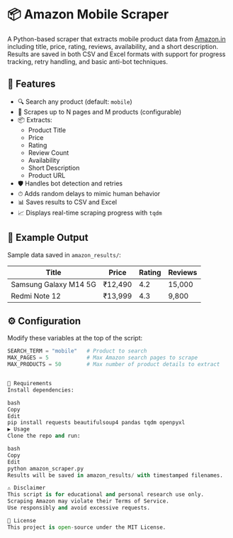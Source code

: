 # 📦 Amazon Mobile Scraper

A Python-based scraper that extracts mobile product data from [Amazon.in](https://www.amazon.in) including title, price, rating, reviews, availability, and a short description. Results are saved in both CSV and Excel formats with support for progress tracking, retry handling, and basic anti-bot techniques.

## 🚀 Features

- 🔍 Search any product (default: `mobile`)
- 📄 Scrapes up to N pages and M products (configurable)
- 📦 Extracts:
  - Product Title
  - Price
  - Rating
  - Review Count
  - Availability
  - Short Description
  - Product URL
- 🛡 Handles bot detection and retries
- ⏱ Adds random delays to mimic human behavior
- 📊 Saves results to CSV and Excel
- 📈 Displays real-time scraping progress with `tqdm`

## 📂 Example Output

Sample data saved in `amazon_results/`:

| Title                        | Price | Rating | Reviews |
|-----------------------------|-------|--------|---------|
| Samsung Galaxy M14 5G       | ₹12,490 | 4.2    | 15,000  |
| Redmi Note 12               | ₹13,999 | 4.3    | 9,800   |

## ⚙️ Configuration

Modify these variables at the top of the script:

```python
SEARCH_TERM = "mobile"   # Product to search
MAX_PAGES = 5            # Max Amazon search pages to scrape
MAX_PRODUCTS = 50        # Max number of product details to extract


🧰 Requirements
Install dependencies:

bash
Copy
Edit
pip install requests beautifulsoup4 pandas tqdm openpyxl
▶️ Usage
Clone the repo and run:

bash
Copy
Edit
python amazon_scraper.py
Results will be saved in amazon_results/ with timestamped filenames.

⚠️ Disclaimer
This script is for educational and personal research use only.
Scraping Amazon may violate their Terms of Service.
Use responsibly and avoid excessive requests.

📄 License
This project is open-source under the MIT License.
